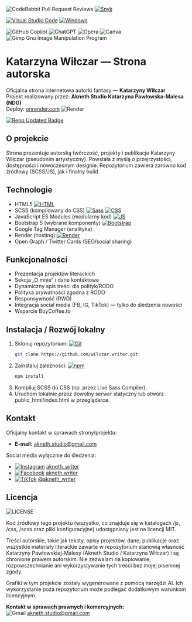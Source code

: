 ![CodeRabbit Pull Request Reviews](https://img.shields.io/coderabbit/prs/github/reisene/wilczar.writer?utm_source=oss&utm_medium=github&utm_campaign=reisene%2Fwilczar.writer&labelColor=171717&color=FF570A&link=https%3A%2F%2Fcoderabbit.ai&label=CodeRabbit+Reviews) [![Snyk](https://img.shields.io/badge/Snyk-4C4A73?logo=snyk&logoColor=fff)](#)

[![Visual Studio Code](https://custom-icon-badges.demolab.com/badge/Visual%20Studio%20Code-0078d7.svg?logo=vsc&logoColor=white)](#) [![Windows](https://custom-icon-badges.demolab.com/badge/Windows-0078D6?logo=windows11&logoColor=white)](#)

![GitHub Copilot](https://img.shields.io/badge/github_copilot-8957E5?style=plastic&logo=github-copilot&logoColor=white) ![ChatGPT](https://img.shields.io/badge/chatGPT-74aa9c?style=plastic&logo=openai&logoColor=white) ![Opera](https://img.shields.io/badge/Opera-FF1B2D?style=plastic&logo=Opera&logoColor=white) ![Canva](https://img.shields.io/badge/Canva-%2300C4CC.svg?style=plastic&logo=Canva&logoColor=white) ![Gimp Gnu Image Manipulation Program](https://img.shields.io/badge/Gimp-657D8B?style=plastic&logo=gimp&logoColor=FFFFFF)

# Katarzyna Wiłczar — Strona autorska

Oficjalna strona internetowa autorki fantasy — **Katarzyny Wiłczar**  
Projekt realizowany przez: **Akneth Studio Katarzyna Pawłowska-Malesa (NDG)**  
Deploy: [onrender.com](https://katarzyna-wilczar-writer.onrender.com) ![Render](https://img.shields.io/website-up-down-green-red/http/katarzyna-wilczar-writer.onrender.com.svg)

[![Repo Updated Badge](https://badges.strrl.dev/updated/reisene/wilczar.writer)](https://badges.strrl.dev)

## O projekcie

Strona prezentuje autorską twórczość, projekty i publikacje Katarzyny Wiłczar (pseudonim artystyczny). Powstała z myślą o przejrzystości, dostępności i nowoczesnym designie. Repozytorium zawiera zarówno kod źródłowy (SCSS/JS), jak i finalny build.

## Technologie

- HTML5 [![HTML](https://img.shields.io/badge/HTML-%23E34F26.svg?logo=html5&logoColor=white)]([#](https://developer.mozilla.org/en-US/docs/Web/HTML)) 
- SCSS (kompilowany do CSS) [![Sass](https://img.shields.io/badge/Sass-C69?logo=sass&logoColor=fff)]([#](https://sass-lang.com/)) [![CSS](https://img.shields.io/badge/CSS-1572B6?logo=css3&logoColor=fff)]([#](https://developer.mozilla.org/en-US/docs/Web/CSS)) 
- JavaScript ES Modules (modularny kod) [![JS](https://img.shields.io/badge/JavaScript-323330?style=flat&logo=javascript&logoColor=F7DF1E)]([#](https://developer.mozilla.org/en-US/docs/Web/JavaScript))
- Bootstrap 5 (wybrane komponenty) [![Bootstrap](https://img.shields.io/badge/Bootstrap-7952B3?logo=bootstrap&logoColor=fff)](https://getbootstrap.com/)
- Google Tag Manager (analityka)
- Render (hosting) [![Render](https://img.shields.io/badge/Render-%46E3B7.svg?style=plastic&logo=render&logoColor=white)](https://render.com/)
- Open Graph / Twitter Cards (SEO/social sharing)

## Funkcjonalności

- Prezentacja projektów literackich
- Sekcja „O mnie” i dane kontaktowe
- Dynamiczny spis treści dla polityk/RODO
- Polityka prywatności zgodna z RODO
- Responsywność (RWD)
- Integracja social media (FB, IG, TikTok) — tylko do śledzenia nowości
- Wsparcie BuyCoffee.to

## Instalacja / Rozwój lokalny
1. Sklonuj repozytorium:
   [![Git](https://img.shields.io/badge/Git-F05032?logo=git&logoColor=fff)](https://git-scm.com/)
    ```bash
    git clone https://github.com/wilczar.writer.git
    ```
2. Zainstaluj zależności:
   [![npm](https://img.shields.io/badge/npm-CB3837?logo=npm&logoColor=fff)]([#](https://www.npmjs.com/))
    ```bash
    npm install
    ```
3. Kompiluj SCSS do CSS (np. przez Live Sass Compiler).
4. Uruchom lokalnie przez dowolny serwer statyczny lub otwórz public_html/index.html w przeglądarce.

## Kontakt

Oficjalny kontakt w sprawach strony/projektu:

- **E-mail:** akneth.studio@gmail.com

Social media wyłącznie do śledzenia:

- [![Instagram](https://img.shields.io/badge/Instagram-%23E4405F.svg?style=plastic&logo=Instagram&logoColor=white)](https://www.instagram.com/akneth_writer/) [akneth_writer](https://www.instagram.com/akneth_writer/)
- [![Facebook](https://img.shields.io/badge/Facebook-%231877F2.svg?style=plastic&logo=Facebook&logoColor=white)](https://www.facebook.com/akneth.writer) [akneth.writer](https://www.facebook.com/akneth.writer)
- [![TikTok](https://img.shields.io/badge/TikTok-%23000000.svg?style=plastic&logo=TikTok&logoColor=white)](https://www.tiktok.com/@akneth_writer) [@akneth_writer](https://www.tiktok.com/@akneth_writer)

## Licencja

![LICENSE](https://img.shields.io/github/license/reisene/wilczar.writer.svg)

Kod źródłowy tego projektu (wszystko, co znajduje się w katalogach /js, /css, /scss oraz pliki konfiguracyjne) udostępniany jest na licencji MIT.

Treści autorskie, takie jak teksty, opisy projektów, dane, publikacje oraz wszystkie materiały literackie zawarte w repozytorium stanowią własność Katarzyny Pawłowskiej-Malesy (Akneth Studio / Katarzyna Wiłczar) i są chronione prawem autorskim. Nie zezwalam na kopiowanie, rozpowszechnianie ani wykorzystywanie tych treści bez mojej pisemnej zgody.

Grafiki w tym projekcie zostały wygenerowane z pomocą narzędzi AI. Ich wykorzystanie poza repozytorium może podlegać dodatkowym warunkom licencyjnym.

**Kontakt w sprawach prawnych i komercyjnych:**  
![Gmail](https://img.shields.io/badge/Gmail-D14836?style=plastic&logo=gmail&logoColor=white)  akneth.studio@gmail.com

